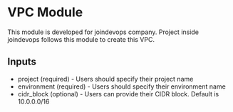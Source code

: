 # VPC Module
This module is developed for joindevops company. Project inside joindevops follows this module to create this VPC.

## Inputs
* project (required) - Users should specify their project name
* environment (required) - Users should specify their environment name
* cidr_block (optional) - Users can provide their CIDR block. Default is 10.0.0.0/16